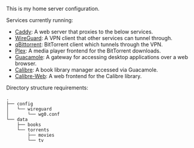This is my home server configuration.

Services currently running:

- [Caddy](https://caddyserver.com): A web server that proxies to the below services.
- [WireGuard](https://wireguard.com): A VPN client that other services can tunnel through.
- [qBittorrent](https://qbittorrent.org): BitTorrent client which tunnels through the VPN.
- [Plex](https://plex.tv): A media player frontend for the BitTorrent downloads.
- [Guacamole](https://guacamole.apache.org): A gateway for accessing desktop applications over a web browser.
- [Calibre](https://calibre-ebook.com): A book library manager accessed via Guacamole.
- [Calibre-Web](https://github.com/janeczku/calibre-web): A web frontend for the Calibre library.

Directory structure requirements:

```
.
├── config
│   └── wireguard
│       └── wg0.conf
└── data
    ├── books
    └── torrents
        ├── movies
        └── tv
```
